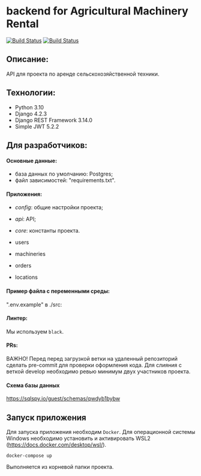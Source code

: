 # backend for Agricultural Machinery Rental
[![Build Status](https://github.com/agricultural-machinery-rental/agricultural-machinery-rental-backend/actions/workflows/agriculture_backend_workflow.yaml/badge.svg)](https://github.com/agricultural-machinery-rental/agricultural-machinery-rental-backend/actions/workflows/agriculture_backend_workflow.yaml/)
[![Build Status](https://github.com/agricultural-machinery-rental/agricultural-machinery-rental-backend/actions/workflows/prod.workflow.yml/badge.svg)](https://github.com/agricultural-machinery-rental/agricultural-machinery-rental-backend/actions/workflows/prod.workflow.yml)

## Описание:
API для проекта по аренде сельскохозяйственной техники.

## Технологии:
- Python 3.10
- Django 4.2.3
- Django REST Framework 3.14.0
- Simple JWT 5.2.2

## Для разработчиков:
#### Основные данные:
- база данных по умолчанию: Postgres;
- файл зависимостей: "requirements.txt".

#### Приложения:
- _config_: общие настройки проекта;
- _api_: API;
- _core_: константы проекта.

- users
- machineries
- orders
- locations

#### Пример файла с переменными среды:
".env.example" в ./src:

#### Линтер:
Мы используем `black`.

#### PRs:
ВАЖНО! Перед перед загрузкой ветки на удаленный репозиторий сделать pre-commit для проверки оформления кода.
Для слияния с веткой develop необходимо ревью минимум двух участников проекта.

#### Схема базы данных
https://sqlspy.io/guest/schemas/qwdyb1bybw

## Запуск приложения
Для запуска приложения необходим `Docker`. Для операционной системы Windows необходимо установить и активировать WSL2 (https://docs.docker.com/desktop/wsl/).

```команды для запуска проекта
docker-compose up
```
Выполняется из корневой папки проекта.
